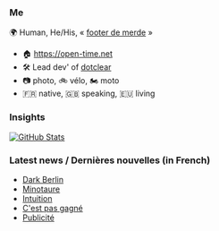 ### Me

🌍 Human, He/His, « [footer de merde](https://open-time.net/post/2013/07/17/La-veritable-histoire-du-Footer-de-merde-) » 
* 🏠 https://open-time.net 
* 🛠️ Lead dev' of [dotclear](https://git.dotclear.org/dev/dotclear)
* 📷 photo, 🚲 vélo, 🏍️ moto 
* 🇫🇷 native, 🇬🇧 speaking, 🇪🇺 living

### Insights

[![GitHub Stats](https://github-readme-stats-sigma-five.vercel.app/api?username=franck-paul)](https://github.com/franck-paul)

### Latest news / Dernières nouvelles (in French)

<!-- BLOG-POST-LIST:START -->
- [Dark Berlin](https://open-time.net/post/2024/02/25/Dark-Berlin)
- [Minotaure](https://open-time.net/post/2024/02/24/Minotaure)
- [Intuition](https://open-time.net/post/2024/02/23/Intuition)
- [C&#39;est pas gagné](https://open-time.net/post/2024/02/22/C-est-pas-gagne)
- [Publicité](https://open-time.net/post/2024/02/21/Publicite)
<!-- BLOG-POST-LIST:END -->
